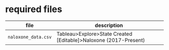 # required files
file|description
-----|-----
`naloxone_data.csv`|Tableau>Explore>State Created [Editable]>Naloxone (2017-Present)     